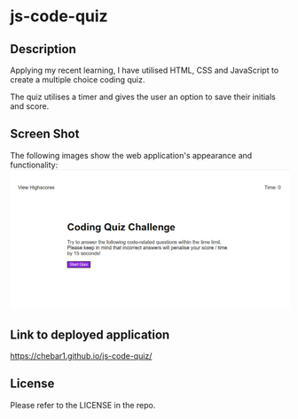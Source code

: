 # js-code-quiz

## Description

Applying my recent learning, I have utilised HTML, CSS and JavaScript to create a multiple choice coding quiz. 

The quiz utilises a timer and gives the user an option to save their initials and score.
 

## Screen Shot
The following images show the web application's appearance and functionality:
![ScreenShot](./assets/images/Coding%20Quiz%20Challenge.png)

## Link to deployed application
 https://chebar1.github.io/js-code-quiz/

## License
Please refer to the LICENSE in the repo.
